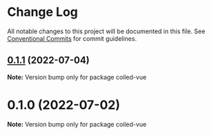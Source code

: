 # Change Log

All notable changes to this project will be documented in this file.
See [Conventional Commits](https://conventionalcommits.org) for commit guidelines.

## [0.1.1](https://github.com/tkofh/coiled/compare/coiled-vue@0.1.0...coiled-vue@0.1.1) (2022-07-04)

**Note:** Version bump only for package coiled-vue

# 0.1.0 (2022-07-02)

**Note:** Version bump only for package coiled-vue
